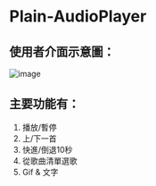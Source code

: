 # Plain-AudioPlayer

## 使用者介面示意圖：
![image]()

## 主要功能有：
1. 播放/暫停
2. 上/下一首
3. 快進/倒退10秒
4. 從歌曲清單選歌
5. Gif & 文字
